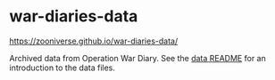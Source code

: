 # war-diaries-data

https://zooniverse.github.io/war-diaries-data/

Archived data from Operation War Diary. See the [data README](./data/README.md) for an introduction to the data files.
